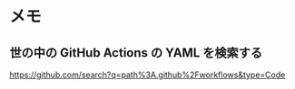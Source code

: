 # メモ

## 世の中の GitHub Actions の YAML を検索する

https://github.com/search?q=path%3A.github%2Fworkflows&type=Code

<blockquote class="twitter-tweet"><p lang="ja" dir="lt
